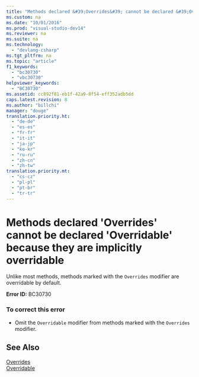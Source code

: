 ```yaml
---
title: "Methods declared &#39;Overrides&#39; cannot be declared &#39;Overridable&#39; because they are implicitly overridable"
ms.custom: na
ms.date: "10/01/2016"
ms.prod: "visual-studio-dev14"
ms.reviewer: na
ms.suite: na
ms.technology: 
  - "devlang-csharp"
ms.tgt_pltfrm: na
ms.topic: "article"
f1_keywords: 
  - "bc30730"
  - "vbc30730"
helpviewer_keywords: 
  - "BC30730"
ms.assetid: cc892f81-eb1f-42a9-8f54-eff352adb5dd
caps.latest.revision: 8
ms.author: "billchi"
manager: "douge"
translation.priority.ht: 
  - "de-de"
  - "es-es"
  - "fr-fr"
  - "it-it"
  - "ja-jp"
  - "ko-kr"
  - "ru-ru"
  - "zh-cn"
  - "zh-tw"
translation.priority.mt: 
  - "cs-cz"
  - "pl-pl"
  - "pt-br"
  - "tr-tr"
---
```

# Methods declared &#39;Overrides&#39; cannot be declared &#39;Overridable&#39; because they are implicitly overridable
Unlike most methods, methods marked with the `Overrides` modifier are overridable by default.  
  
 **Error ID:** BC30730  
  
### To correct this error  
  
-   Omit the `Overridable` modifier from methods marked with the `Overrides` modifier.  
  
## See Also  
 [Overrides](../Topic/Overrides%20\(Visual%20Basic\).md)   
 [Overridable](../Topic/Overridable%20\(Visual%20Basic\).md)